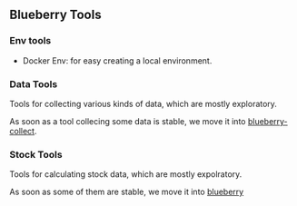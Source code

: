## Blueberry Tools

### Env tools
  - Docker Env: for easy creating a local environment.

### Data Tools
      
Tools for collecting various kinds of data, which are mostly exploratory.

As soon as a tool collecing some data is stable, we move it into [blueberry-collect](https://github.com/Muyoo/blueberry/tree/master/blueberry-collect).

### Stock Tools

Tools for calculating stock data, which are mostly expolratory.

As soon as some of them are stable, we move it into [blueberry](https://github.com/Muyoo/blueberry)
